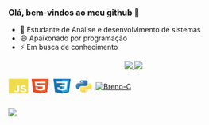 ### Olá, bem-vindos ao meu github 👋

- 🔭 Estudante de Análise e desenvolvimento de sistemas
- 😄 Apaixonado por programação
- ⚡ Em busca de conhecimento

<div align="center">
  <a href="https://github.com/brenoaissa">
  <img height="180em" src="https://github-readme-stats.vercel.app/api?username=brenoaissa&show_icons=true&theme=cobalt&include_all_commits=true&count_private=true"/>
  <img height="180em" src="https://github-readme-stats.vercel.app/api/top-langs/?username=brenoaissa&layout=compact&langs_count=7&theme=cobalt"/>
</div>
 
<div style="display: inline_block"><br>
  <img align="center" alt="Breno-Js" height="30" width="40" src="https://raw.githubusercontent.com/devicons/devicon/master/icons/javascript/javascript-plain.svg">
  <img align="center" alt="Breno-HTML" height="30" width="40" src="https://raw.githubusercontent.com/devicons/devicon/master/icons/html5/html5-original.svg">
  <img align="center" alt="Breno-CSS" height="30" width="40" src="https://raw.githubusercontent.com/devicons/devicon/master/icons/css3/css3-original.svg">
  <img align="center" alt="Breno-Python" height="30" width="40" src="https://raw.githubusercontent.com/devicons/devicon/master/icons/python/python-original.svg">
  <img align="center" alt="Breno-C" height="30" width="40" src="https://cdn.jsdelivr.net/gh/devicons/devicon/icons/c/c-original.svg" />
          



  </div>
  
##

<div> 
  <a href="https://www.linkedin.com/in/breno-oliveira-214591187/" target="_blank"><img src="https://img.shields.io/badge/-LinkedIn-%230077B5?style=for-the-badge&logo=linkedin&logoColor=white" target="_blank"></a> 
  
</div>
